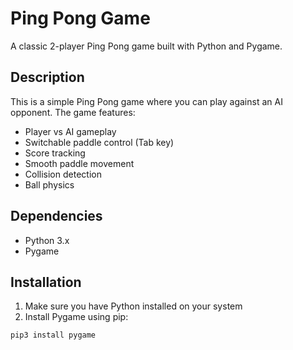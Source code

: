 # Ping Pong Game

A classic 2-player Ping Pong game built with Python and Pygame.

## Description

This is a simple Ping Pong game where you can play against an AI opponent. The game features:
- Player vs AI gameplay
- Switchable paddle control (Tab key)
- Score tracking
- Smooth paddle movement
- Collision detection
- Ball physics

## Dependencies

- Python 3.x
- Pygame

## Installation

1. Make sure you have Python installed on your system
2. Install Pygame using pip:
```bash
pip3 install pygame
